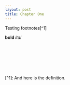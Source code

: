 ```yaml
---
layout: post
title: Chapter One 
---
```


Testing footnotes[^1]

**bold**
_ital_

<br />
<br />
<br />
<br />
<br />
<br />
[^1]: And here is the definition.

